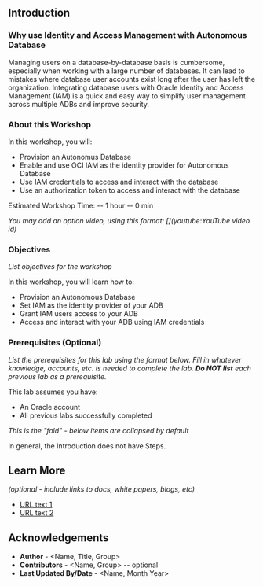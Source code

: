 ## Introduction

### Why use Identity and Access Management with Autonomous Database

Managing users on a database-by-database basis is cumbersome, especially when working with a large number of databases. It can lead to mistakes where database user accounts exist long after the user has left the organization. Integrating database users with Oracle Identity and Access Management (IAM) is a quick and easy way to simplify user management across multiple ADBs and improve security.

### About this Workshop

In this workshop, you will:
* Provision an Autonomus Database
* Enable and use OCI IAM as the identity provider for Autonomous Database
* Use IAM credentials to access and interact with the database
* Use an authorization token to access and interact with the database

Estimated Workshop Time: -- 1 hour -- 0 min

*You may add an option video, using this format: [](youtube:YouTube video id)*

  [](youtube:zNKxJjkq0Pw)

### Objectives

*List objectives for the workshop*

In this workshop, you will learn how to:
* Provision an Autonomous Database
* Set IAM as the identity provider of your ADB
* Grant IAM users access to your ADB
* Access and interact with your ADB using IAM credentials

### Prerequisites (Optional)

*List the prerequisites for this lab using the format below. Fill in whatever knowledge, accounts, etc. is needed to complete the lab. **Do NOT list** each previous lab as a prerequisite.*

This lab assumes you have:
* An Oracle account
* All previous labs successfully completed

*This is the "fold" - below items are collapsed by default*

In general, the Introduction does not have Steps.

## Learn More

*(optional - include links to docs, white papers, blogs, etc)*

* [URL text 1](http://docs.oracle.com)
* [URL text 2](http://docs.oracle.com)

## Acknowledgements
* **Author** - <Name, Title, Group>
* **Contributors** -  <Name, Group> -- optional
* **Last Updated By/Date** - <Name, Month Year>
